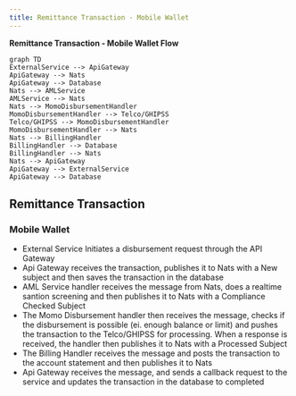 ```yaml
---
title: Remittance Transaction - Mobile Wallet
---
```

**Remittance Transaction - Mobile Wallet Flow**

```mermaid
graph TD
ExternalService --> ApiGateway
ApiGateway --> Nats
ApiGateway --> Database
Nats --> AMLService
AMLService --> Nats
Nats --> MomoDisbursementHandler
MomoDisbursementHandler --> Telco/GHIPSS
Telco/GHIPSS --> MomoDisbursementHandler
MomoDisbursementHandler --> Nats
Nats --> BillingHandler
BillingHandler --> Database
BillingHandler --> Nats
Nats --> ApiGateway
ApiGateway --> ExternalService
ApiGateway --> Database
```

## Remittance Transaction

### Mobile Wallet

- External Service Initiates a disbursement request through the API Gateway
- Api Gateway receives the transaction, publishes it to Nats with a New subject and then saves the transaction in the database
- AML Service handler receives the message from Nats, does a realtime santion screening and then publishes it to Nats with a Compliance Checked Subject
- The Momo Disbursement handler then receives the message, checks if the disbursement is possible (ei. enough balance or limit) and pushes the transaction to the Telco/GHIPSS for processing. When a response is received, the handler then publishes it to Nats with a Processed Subject
- The Billing Handler receives the message and posts the transaction to the account statement and then publishes it to Nats
- Api Gateway receives the message, and sends a callback request to the service and updates the transaction in the database to completed

